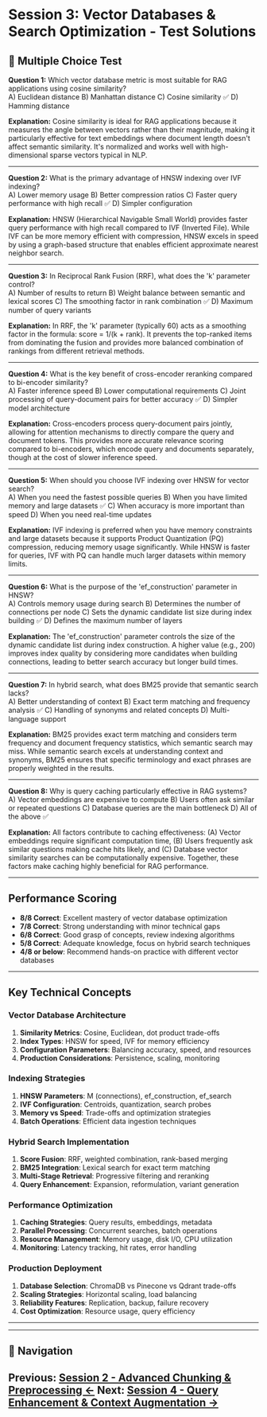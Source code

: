 # Session 3: Vector Databases & Search Optimization - Test Solutions

## 📝 Multiple Choice Test

**Question 1:** Which vector database metric is most suitable for RAG applications using cosine similarity?  
A) Euclidean distance
B) Manhattan distance
C) Cosine similarity ✅
D) Hamming distance

**Explanation:** Cosine similarity is ideal for RAG applications because it measures the angle between vectors rather than their magnitude, making it particularly effective for text embeddings where document length doesn't affect semantic similarity. It's normalized and works well with high-dimensional sparse vectors typical in NLP.

---

**Question 2:** What is the primary advantage of HNSW indexing over IVF indexing?  
A) Lower memory usage
B) Better compression ratios
C) Faster query performance with high recall ✅
D) Simpler configuration

**Explanation:** HNSW (Hierarchical Navigable Small World) provides faster query performance with high recall compared to IVF (Inverted File). While IVF can be more memory efficient with compression, HNSW excels in speed by using a graph-based structure that enables efficient approximate nearest neighbor search.

---

**Question 3:** In Reciprocal Rank Fusion (RRF), what does the 'k' parameter control?  
A) Number of results to return
B) Weight balance between semantic and lexical scores
C) The smoothing factor in rank combination ✅
D) Maximum number of query variants

**Explanation:** In RRF, the 'k' parameter (typically 60) acts as a smoothing factor in the formula: score = 1/(k + rank). It prevents the top-ranked items from dominating the fusion and provides more balanced combination of rankings from different retrieval methods.

---

**Question 4:** What is the key benefit of cross-encoder reranking compared to bi-encoder similarity?  
A) Faster inference speed
B) Lower computational requirements
C) Joint processing of query-document pairs for better accuracy ✅
D) Simpler model architecture

**Explanation:** Cross-encoders process query-document pairs jointly, allowing for attention mechanisms to directly compare the query and document tokens. This provides more accurate relevance scoring compared to bi-encoders, which encode query and documents separately, though at the cost of slower inference speed.

---

**Question 5:** When should you choose IVF indexing over HNSW for vector search?  
A) When you need the fastest possible queries
B) When you have limited memory and large datasets ✅
C) When accuracy is more important than speed
D) When you need real-time updates

**Explanation:** IVF indexing is preferred when you have memory constraints and large datasets because it supports Product Quantization (PQ) compression, reducing memory usage significantly. While HNSW is faster for queries, IVF with PQ can handle much larger datasets within memory limits.

---

**Question 6:** What is the purpose of the 'ef_construction' parameter in HNSW?  
A) Controls memory usage during search
B) Determines the number of connections per node
C) Sets the dynamic candidate list size during index building ✅
D) Defines the maximum number of layers

**Explanation:** The 'ef_construction' parameter controls the size of the dynamic candidate list during index construction. A higher value (e.g., 200) improves index quality by considering more candidates when building connections, leading to better search accuracy but longer build times.

---

**Question 7:** In hybrid search, what does BM25 provide that semantic search lacks?  
A) Better understanding of context
B) Exact term matching and frequency analysis ✅
C) Handling of synonyms and related concepts
D) Multi-language support

**Explanation:** BM25 provides exact term matching and considers term frequency and document frequency statistics, which semantic search may miss. While semantic search excels at understanding context and synonyms, BM25 ensures that specific terminology and exact phrases are properly weighted in the results.

---

**Question 8:** Why is query caching particularly effective in RAG systems?  
A) Vector embeddings are expensive to compute
B) Users often ask similar or repeated questions
C) Database queries are the main bottleneck
D) All of the above ✅

**Explanation:** All factors contribute to caching effectiveness: (A) Vector embeddings require significant computation time, (B) Users frequently ask similar questions making cache hits likely, and (C) Database vector similarity searches can be computationally expensive. Together, these factors make caching highly beneficial for RAG performance.

---

## Performance Scoring

- **8/8 Correct**: Excellent mastery of vector database optimization
- **7/8 Correct**: Strong understanding with minor technical gaps
- **6/8 Correct**: Good grasp of concepts, review indexing algorithms
- **5/8 Correct**: Adequate knowledge, focus on hybrid search techniques
- **4/8 or below**: Recommend hands-on practice with different vector databases

---

## Key Technical Concepts

### Vector Database Architecture

1. **Similarity Metrics**: Cosine, Euclidean, dot product trade-offs
2. **Index Types**: HNSW for speed, IVF for memory efficiency
3. **Configuration Parameters**: Balancing accuracy, speed, and resources
4. **Production Considerations**: Persistence, scaling, monitoring

### Indexing Strategies

1. **HNSW Parameters**: M (connections), ef_construction, ef_search
2. **IVF Configuration**: Centroids, quantization, search probes
3. **Memory vs Speed**: Trade-offs and optimization strategies
4. **Batch Operations**: Efficient data ingestion techniques

### Hybrid Search Implementation

1. **Score Fusion**: RRF, weighted combination, rank-based merging
2. **BM25 Integration**: Lexical search for exact term matching
3. **Multi-Stage Retrieval**: Progressive filtering and reranking
4. **Query Enhancement**: Expansion, reformulation, variant generation

### Performance Optimization

1. **Caching Strategies**: Query results, embeddings, metadata
2. **Parallel Processing**: Concurrent searches, batch operations
3. **Resource Management**: Memory usage, disk I/O, CPU utilization
4. **Monitoring**: Latency tracking, hit rates, error handling

### Production Deployment

1. **Database Selection**: ChromaDB vs Pinecone vs Qdrant trade-offs
2. **Scaling Strategies**: Horizontal scaling, load balancing
3. **Reliability Features**: Replication, backup, failure recovery
4. **Cost Optimization**: Resource usage, query efficiency

---
---

## 🧭 Navigation

**Previous:** [Session 2 - Advanced Chunking & Preprocessing ←](Session2_Advanced_Chunking_Preprocessing.md)
**Next:** [Session 4 - Query Enhancement & Context Augmentation →](Session4_Query_Enhancement_Context_Augmentation.md)
---
